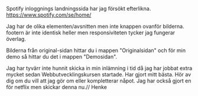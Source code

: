 Spotify inloggnings landningssida har jag försökt efterlikna.
https://www.spotify.com/se/home/

Jag har de olika elementen/avsnitten men inte knappen ovanför bilderna. footern är inte identisk heller men responsiviteten tycker jag fungerar överlag.

Bilderna från original-sidan hittar du i mappen "Originalsidan" och för min demo så hittar du det i mappen "Demosidan".

Jag har tyvärr inte hunnit skicka in min inlämning i tid då jag har jobbat extra mycket sedan Webbutvecklingskursen startade. Har gjort mitt bästa. Hör av dig om du vill att jag gör om eller kompletterar nåpot. Jag har också gjort en för netflix men skickar denna nu.// Henke
